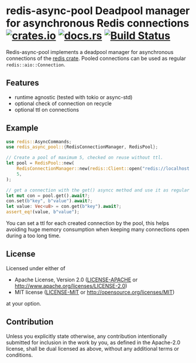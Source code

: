 # redis-async-pool Deadpool manager for asynchronous Redis connections [![crates.io](https://meritbadge.herokuapp.com/redis-async-pool)](https://crates.io/crates/redis-async-pool) [![docs.rs](https://docs.rs/redis-async-pool/badge.svg)](https://docs.rs/redis-async-pool/) [![Build Status](https://travis-ci.org/zenria/redis-async-pool.svg?branch=master)](https://travis-ci.org/zenria/redis-async-pool)

 Redis-async-pool implements a deadpool manager for asynchronous
 connections of the [redis crate](https://crates.io/crates/redis). Pooled connections can be used
 as regular `redis::aio::Connection`.

 ## Features

 - runtime agnostic (tested with tokio or async-std)
 - optional check of connection on recycle
 - optional ttl on connections

 ## Example

 ```rust
 use redis::AsyncCommands;
 use redis_async_pool::{RedisConnectionManager, RedisPool};

 // Create a pool of maximum 5, checked on reuse without ttl.
 let pool = RedisPool::new(
     RedisConnectionManager::new(redis::Client::open("redis://localhost:6379")?, true, None),
     5,
 );

 // get a connection with the get() asyncc method and use it as regular redis connection
 let mut con = pool.get().await?;
 con.set(b"key", b"value").await?;
 let value: Vec<u8> = con.get(b"key").await?;
 assert_eq!(value, b"value");
 ```

 You can set a ttl for each created connection by the pool,
 this helps avoiding huge memory consumption when keeping many connections
 open during a too long time.


## License

Licensed under either of

 * Apache License, Version 2.0
   ([LICENSE-APACHE](LICENSE-APACHE) or http://www.apache.org/licenses/LICENSE-2.0)
 * MIT license
   ([LICENSE-MIT](LICENSE-MIT) or http://opensource.org/licenses/MIT)

at your option.

## Contribution

Unless you explicitly state otherwise, any contribution intentionally submitted
for inclusion in the work by you, as defined in the Apache-2.0 license, shall be
dual licensed as above, without any additional terms or conditions.
